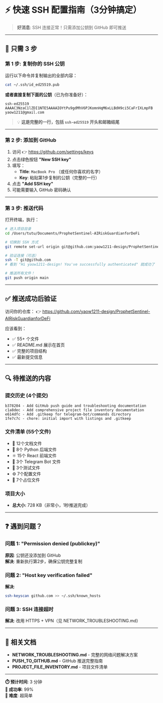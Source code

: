 # ⚡ 快速 SSH 配置指南（3分钟搞定）

> **好消息**: SSH 连接正常！只需添加公钥到 GitHub 即可推送

---

## 🎯 只需 3 步

### 第 1 步: 复制你的 SSH 公钥

运行以下命令并复制输出的全部内容：

```bash
cat ~/.ssh/id_ed25519.pub
```

**或者直接复制下面的公钥**（已为你准备好）：

```
ssh-ed25519 AAAAC3NzaC1lZDI1NTE5AAAAIOYtPu9gdMhV6PJKomnHqM6xLLBdH9ci5CaFrIXLmpFB yaow1211@gmail.com
```

> 💡 **这是完整的一行，包括 `ssh-ed25519` 开头和邮箱结尾**

---

### 第 2 步: 添加到 GitHub

1. 访问 👉 https://github.com/settings/keys
2. 点击绿色按钮 **"New SSH key"**
3. 填写：
   - **Title**: `MacBook Pro` （或任何你喜欢的名字）
   - **Key**: 粘贴第1步复制的公钥（完整的一行）
4. 点击 **"Add SSH key"**
5. 可能需要输入 GitHub 密码确认

---

### 第 3 步: 推送代码

打开终端，执行：

```bash
# 进入项目目录
cd /Users/tutu/Documents/ProphetSentinel-AIRiskGuardianforDeFi

# 切换到 SSH 方式
git remote set-url origin git@github.com:yaow1211-design/ProphetSentinel-AIRiskGuardianforDeFi.git

# 验证连接（可选）
ssh -T git@github.com
# 看到 "Hi yaow1211-design! You've successfully authenticated" 就成功了

# 推送所有文件！
git push origin main
```

---

## ✅ 推送成功后验证

访问你的仓库：
👉 https://github.com/yaow1211-design/ProphetSentinel-AIRiskGuardianforDeFi

应该看到：
- ✅ 55+ 个文件
- ✅ README.md 展示在首页
- ✅ 完整的项目结构
- ✅ 最新提交信息

---

## 🔍 待推送的内容

### 提交历史 (4个提交)
```
b378204 - Add GitHub push guide and troubleshooting documentation
c1a8dec - Add comprehensive project file inventory documentation
e614dfc - Add .gitkeep for telegram-bot/commands directory
1fe7c7c - chore: initial import with listings and .gitkeep
```

### 文件清单 (55个文件)
- 📄 12个文档文件
- 🐍 8个 Python 后端文件
- ⚛️ 15个 React 前端文件
- 🤖 3个 Telegram Bot 文件
- 🧪 3个测试文件
- ⚙️ 7个配置文件
- 📁 7个占位文件

### 项目大小
- **总大小**: 728 KB（非常小，1秒推送完成）

---

## ❓ 遇到问题？

### 问题 1: "Permission denied (publickey)"
**原因**: 公钥还没添加到 GitHub  
**解决**: 重新执行第2步，确保公钥完整复制

### 问题 2: "Host key verification failed"
**解决**:
```bash
ssh-keyscan github.com >> ~/.ssh/known_hosts
```

### 问题 3: SSH 连接超时
**解决**: 改用 HTTPS + VPN（见 NETWORK_TROUBLESHOOTING.md）

---

## 📖 相关文档

- **NETWORK_TROUBLESHOOTING.md** - 完整的网络问题解决方案
- **PUSH_TO_GITHUB.md** - GitHub 推送完整指南
- **PROJECT_FILE_INVENTORY.md** - 项目文件清单

---

**⏱️ 预计时间**: 3 分钟  
**🎯 成功率**: 99%  
**💪 难度**: 超简单

